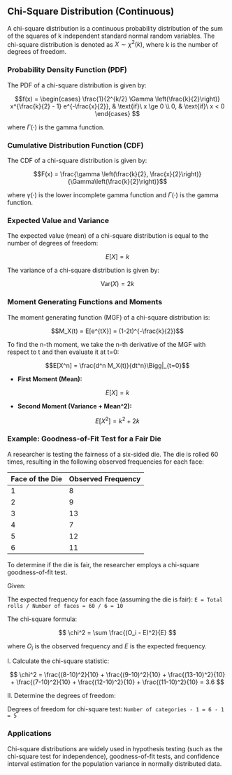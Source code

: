 ## Chi-Square Distribution (Continuous)

A chi-square distribution is a continuous probability distribution of the sum of the squares of k independent standard normal random variables. The chi-square distribution is denoted as $X \sim \chi^2(k)$, where k is the number of degrees of freedom.

### Probability Density Function (PDF)

The PDF of a chi-square distribution is given by:

$$f(x) =
\begin{cases}
  \frac{1}{2^{k/2} \Gamma \left(\frac{k}{2}\right)} x^{\frac{k}{2} - 1} e^{-\frac{x}{2}}, & \text{if}\ x \ge 0 \\
  0, & \text{if}\ x < 0
\end{cases}
$$

where $\Gamma(\cdot)$ is the gamma function.

### Cumulative Distribution Function (CDF)

The CDF of a chi-square distribution is given by:

$$F(x) = \frac{\gamma \left(\frac{k}{2}, \frac{x}{2}\right)}{\Gamma\left(\frac{k}{2}\right)}$$

where $\gamma(\cdot)$ is the lower incomplete gamma function and $\Gamma(\cdot)$ is the gamma function.

### Expected Value and Variance

The expected value (mean) of a chi-square distribution is equal to the number of degrees of freedom:

$$E[X] = k$$

The variance of a chi-square distribution is given by:

$$\text{Var}(X) = 2k$$

### Moment Generating Functions and Moments

The moment generating function (MGF) of a chi-square distribution is:

$$M_X(t) = E[e^{tX}] = (1-2t)^{-\frac{k}{2}}$$

To find the n-th moment, we take the n-th derivative of the MGF with respect to t and then evaluate it at t=0:

$$E[X^n] = \frac{d^n M_X(t)}{dt^n}\Bigg|_{t=0}$$

* **First Moment (Mean):**

$$E[X] = k$$

* **Second Moment (Variance + Mean^2):**

$$E[X^2] = k^2 + 2k$$

### Example: Goodness-of-Fit Test for a Fair Die

A researcher is testing the fairness of a six-sided die. The die is rolled 60 times, resulting in the following observed frequencies for each face:

| Face of the Die | Observed Frequency |
|-----------------|--------------------|
| 1               | 8                  |
| 2               | 9                  |
| 3               | 13                 |
| 4               | 7                  |
| 5               | 12                 |
| 6               | 11                 |

To determine if the die is fair, the researcher employs a chi-square goodness-of-fit test.

Given:

The expected frequency for each face (assuming the die is fair): `E = Total rolls / Number of faces = 60 / 6 = 10`

The chi-square formula:

$$ \chi^2 = \sum \frac{(O_i - E)^2}{E} $$

where $O_i$ is the observed frequency and $E$ is the expected frequency.

I. Calculate the chi-square statistic:

$$ \chi^2 = \frac{(8-10)^2}{10} + \frac{(9-10)^2}{10} + \frac{(13-10)^2}{10} + \frac{(7-10)^2}{10} + \frac{(12-10)^2}{10} + \frac{(11-10)^2}{10} = 3.6 $$

II. Determine the degrees of freedom:

Degrees of freedom for chi-square test: `Number of categories - 1 = 6 - 1 = 5`

### Applications

Chi-square distributions are widely used in hypothesis testing (such as the chi-square test for independence), goodness-of-fit tests, and confidence interval estimation for the population variance in normally distributed data.

